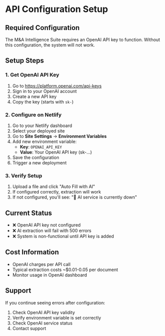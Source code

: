 # API Configuration Setup

## Required Configuration

The M&A Intelligence Suite requires an OpenAI API key to function. Without this configuration, the system will not work.

## Setup Steps

### 1. Get OpenAI API Key
1. Go to https://platform.openai.com/api-keys
2. Sign in to your OpenAI account
3. Create a new API key
4. Copy the key (starts with `sk-`)

### 2. Configure on Netlify
1. Go to your Netlify dashboard
2. Select your deployed site
3. Go to **Site Settings** → **Environment Variables**
4. Add new environment variable:
   - **Key**: `OPENAI_API_KEY`
   - **Value**: Your OpenAI API key (sk-...)
5. Save the configuration
6. Trigger a new deployment

### 3. Verify Setup
1. Upload a file and click "Auto Fill with AI"
2. If configured correctly, extraction will work
3. If not configured, you'll see: "🚨 AI service is currently down"

## Current Status
- ❌ OpenAI API key not configured
- ❌ AI extraction will fail with 500 errors
- ❌ System is non-functional until API key is added

## Cost Information
- OpenAI charges per API call
- Typical extraction costs ~$0.01-0.05 per document
- Monitor usage in OpenAI dashboard

## Support
If you continue seeing errors after configuration:
1. Check OpenAI API key validity
2. Verify environment variable is set correctly
3. Check OpenAI service status
4. Contact support